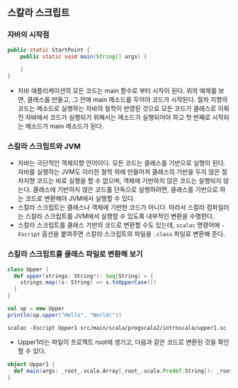 ## 스칼라 스크립트

### 자바의 시작점
```java
public static StartPoint {
    public static void main(String[] args) {
        
    }
}
```
- 자바 애플리케이션의 모든 코드는 main 함수로 부터 시작이 된다. 위의 예제를 보면, 클래스를 만들고, 그 안에 main 메소드를 두어야 코드가 시작된다. 절차 지향의 코드는 메소드로 실행하는 자바의 철학이 반영된 것으로 모든 코드가 클래스로 이뤄진 자바에서 코드가 실행되기 위해서는 메소드가 실행되어야 하고 첫 번째로 시작되는 메소드가 main 메소드가 된다.

### 스칼라 스크립트와 JVM
- 자바는 극단적인 객체지향 언어이다. 모든 코드는 클래스를 기반으로 실행이 된다. 자바를 실행하는 JVM도 이러한 철학 위에 만들어져 클래스의 기반을 두지 않은 절차지향 코드는 바로 실행을 할 수 없으며, 객체에 기반하지 않은 코드는 실행되지 않는다. 클래스에 기반하지 않은 코드를 단독으로 실행하려면, 클래스를 기반으로 하는 코드로 변환해야 JVM에서 실행할 수 있다.
- 스칼라 스크립트는 클래스나 객체에 기반한 코드가 아니다. 따라서 스칼라 컴파일러는 스칼라 스크립트를 JVM에서 실행할 수 있도록 내부적인 변환을 수행한다.
- 스칼라 스크립트를 클래스 기반의 코드로 변환할 수도 있는데, `scalac` 명령어에 `-Xscript` 옵션을 붙여주면 스칼라 스크립트의 파일을 `.class` 파일로 변환해 준다.

### 스칼라 스크립트를 클래스 파일로 변환해 보기
```scala
class Upper {
  def upper(strings: String*): Seq[String] = {
    strings.map((s: String) => s.toUpperCase())
  }
}

val up = new Upper
println(up.upper("Hello", "World!"))
```

```
scalac -Xscript Upper1 src/main/scala/progscala2/introscala/upper1.sc
```

- Upper1라는 파일이 프로젝트 root에 생기고, 다음과 같은 코드로 변환된 것을 확인할 수 있다.
```scala
object Upper1 {
  def main(args: _root_.scala.Array[_root_.scala.Predef.String]): _root_.scala.Unit = ???
}
```